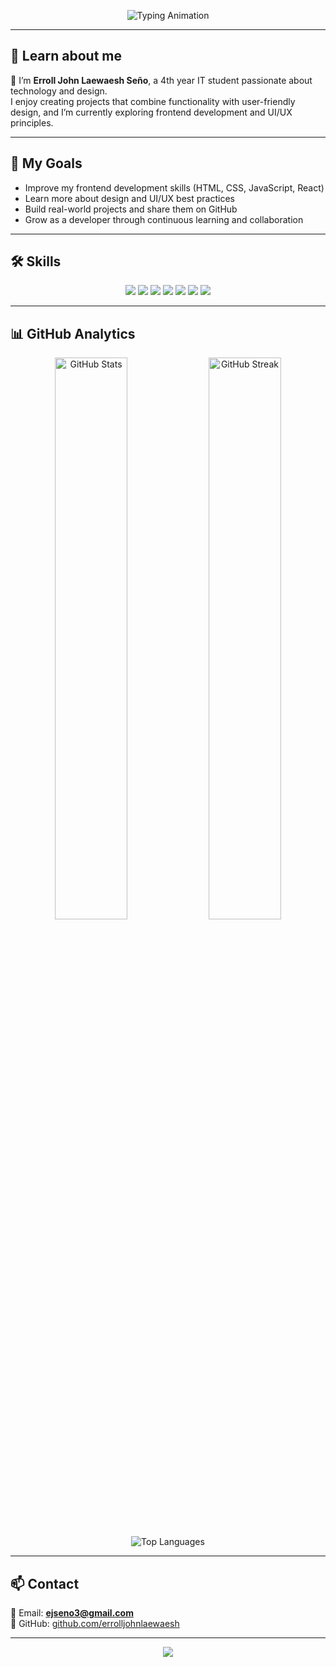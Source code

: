 <!-- Typing SVG Header -->
<p align="center">
  <img src="https://readme-typing-svg.herokuapp.com?font=Poppins&size=24&pause=1000&color=FF6600&center=true&vCenter=true&width=550&lines=Hi+I'm+Erroll+John+Laewaesh+Seño;4th+Year+IT+Student;Aspiring+Frontend+Developer;UI%2FUX+Explorer+%26+Designer" alt="Typing Animation" />
</p>

---

## 🌟 Learn about me  
👋 I’m **Erroll John Laewaesh Seño**, a 4th year IT student passionate about technology and design.  
I enjoy creating projects that combine functionality with user-friendly design, and I’m currently exploring frontend development and UI/UX principles.  

---

## 🎯 My Goals  
- Improve my frontend development skills (HTML, CSS, JavaScript, React)  
- Learn more about design and UI/UX best practices  
- Build real-world projects and share them on GitHub  
- Grow as a developer through continuous learning and collaboration  

---

## 🛠 Skills  
<p align="center">
  <img src="https://img.shields.io/badge/Python-3776AB?style=for-the-badge&logo=python&logoColor=white" />
  <img src="https://img.shields.io/badge/SQL-005C84?style=for-the-badge&logo=database&logoColor=white" />
  <img src="https://img.shields.io/badge/Flask-000000?style=for-the-badge&logo=flask&logoColor=white" />
  <img src="https://img.shields.io/badge/HTML5-E34F26?style=for-the-badge&logo=html5&logoColor=white" />
  <img src="https://img.shields.io/badge/CSS3-1572B6?style=for-the-badge&logo=css3&logoColor=white" />
  <img src="https://img.shields.io/badge/JavaScript-F7DF1E?style=for-the-badge&logo=javascript&logoColor=black" />
  <img src="https://img.shields.io/badge/React-20232A?style=for-the-badge&logo=react&logoColor=61DAFB" />
</p>

---

## 📊 GitHub Analytics  
<p align="center">
  <img src="https://github-readme-stats.vercel.app/api?username=errolljohnlaewaesh&show_icons=true&theme=tokyonight" alt="GitHub Stats" width="48%"/>
  <img src="https://github-readme-streak-stats.herokuapp.com?user=errolljohnlaewaesh&theme=tokyonight&hide_border=true" alt="GitHub Streak" width="48%"/>
</p>  

<p align="center">
  <img src="https://github-readme-stats.vercel.app/api/top-langs/?username=errolljohnlaewaesh&layout=compact&theme=tokyonight" alt="Top Languages" />
</p>

---

## 📫 Contact  
📧 Email: **ejseno3@gmail.com**  
🔗 GitHub: [github.com/errolljohnlaewaesh](https://github.com/errolljohnlaewaesh)  

---

<p align="center">
  <img src="https://capsule-render.vercel.app/api?type=waving&color=FF6600&height=100&section=footer" />
</p>

